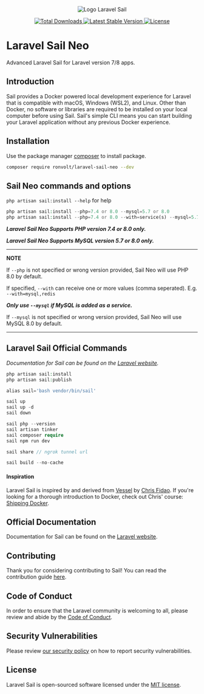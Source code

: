 <p align="center"><img src="/art/logo.svg" alt="Logo Laravel Sail"></p>

<p align="center">
    <a href="https://packagist.org/packages/laravel/sail">
        <img src="https://img.shields.io/packagist/dt/laravel/sail" alt="Total Downloads">
    </a>
    <a href="https://packagist.org/packages/laravel/sail">
        <img src="https://img.shields.io/packagist/v/laravel/sail" alt="Latest Stable Version">
    </a>
    <a href="https://packagist.org/packages/laravel/sail">
        <img src="https://img.shields.io/packagist/l/laravel/sail" alt="License">
    </a>
</p>

# Laravel Sail Neo

Advanced Laravel Sail for Laravel version 7/8 apps.

## Introduction

Sail provides a Docker powered local development experience for Laravel that is compatible with macOS, Windows (WSL2), and Linux. Other than Docker, no software or libraries are required to be installed on your local computer before using Sail. Sail's simple CLI means you can start building your Laravel application without any previous Docker experience.

## Installation

Use the package manager [composer](https://getcomposer.org/) to install package.

```bash
composer require ronvolt/laravel-sail-neo --dev
```

## Sail Neo commands and options
`php artisan sail:install --help` for help
```php
php artisan sail:install --php=7.4 or 8.0 --mysql=5.7 or 8.0
php artisan sail:install --php=7.4 or 8.0 --with=service(s) --mysql=5.7 or 8.0 
```
***Laravel Sail Neo Supports PHP version 7.4 or 8.0 only.***

***Laravel Sail Neo Supports MySQL version 5.7 or 8.0 only.***

---
**NOTE**

If `--php` is not specified or wrong version provided, Sail Neo will use PHP 8.0 by default.

If specified, `--with` can receive one or more values (comma seperated). E.g. `--with=mysql,redis`

***Only use `--mysql` if MySQL is added as a service.***

If `--mysql` is not specified or wrong version provided, Sail Neo will use MySQL 8.0 by default.

---


## Laravel Sail Official Commands
*Documentation for Sail can be found on the [Laravel website](https://laravel.com/docs/sail).*
```php
php artisan sail:install
php artisan sail:publish

alias sail='bash vendor/bin/sail'

sail up
sail up -d
sail down

sail php --version
sail artisan tinker
sail composer require
sail npm run dev

sail share // ngrok tunnel url

sail build --no-cache
```

#### Inspiration

Laravel Sail is inspired by and derived from [Vessel](https://github.com/shipping-docker/vessel) by [Chris Fidao](https://github.com/fideloper). If you're looking for a thorough introduction to Docker, check out Chris' course: [Shipping Docker](https://serversforhackers.com/shipping-docker).

## Official Documentation

Documentation for Sail can be found on the [Laravel website](https://laravel.com/docs/sail).

## Contributing

Thank you for considering contributing to Sail! You can read the contribution guide [here](.github/CONTRIBUTING.md).

## Code of Conduct

In order to ensure that the Laravel community is welcoming to all, please review and abide by the [Code of Conduct](https://laravel.com/docs/contributions#code-of-conduct).

## Security Vulnerabilities

Please review [our security policy](https://github.com/laravel/sail/security/policy) on how to report security vulnerabilities.

## License

Laravel Sail is open-sourced software licensed under the [MIT license](LICENSE.md).
